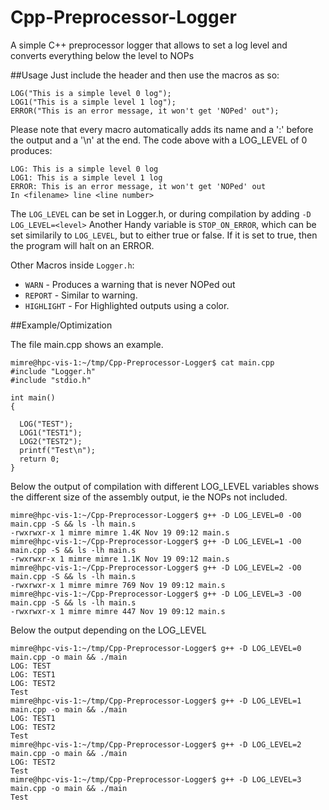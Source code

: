 # Cpp-Preprocessor-Logger
A simple C++ preprocessor logger that allows to set a log level and converts everything below the level to NOPs


##Usage
Just include the header and then use the macros as so:

```
LOG("This is a simple level 0 log");
LOG1("This is a simple level 1 log"); 
ERROR("This is an error message, it won't get 'NOPed' out");
```

Please note that every macro automatically adds its name and a ':' before the output and a '\n' at the end.
The code above with a LOG_LEVEL of 0 produces:

```
LOG: This is a simple level 0 log
LOG1: This is a simple level 1 log
ERROR: This is an error message, it won't get 'NOPed' out
In <filename> line <line number>
```

The `LOG_LEVEL` can be set in Logger.h, or during compilation by adding `-D LOG_LEVEL=<level>`
Another Handy variable is `STOP_ON_ERROR`, which can be set similarily to `LOG_LEVEL`, but to either true or false. If it is set to true, then the program will halt on an ERROR.

Other Macros inside `Logger.h`:

* `WARN` - Produces a warning that is never NOPed out
* `REPORT` - Similar to warning.
* `HIGHLIGHT` - For Highlighted outputs using a color.

##Example/Optimization

The file main.cpp shows an example. 

```
mimre@hpc-vis-1:~/tmp/Cpp-Preprocessor-Logger$ cat main.cpp 
#include "Logger.h"
#include "stdio.h"

int main()
{

  LOG("TEST");
  LOG1("TEST1");
  LOG2("TEST2");
  printf("Test\n");
  return 0;
}
```
Below the output of compilation with different LOG_LEVEL variables shows the different size of the assembly output, ie the NOPs not included.

```
mimre@hpc-vis-1:~/Cpp-Preprocessor-Logger$ g++ -D LOG_LEVEL=0 -O0 main.cpp -S && ls -lh main.s
-rwxrwxr-x 1 mimre mimre 1.4K Nov 19 09:12 main.s
mimre@hpc-vis-1:~/Cpp-Preprocessor-Logger$ g++ -D LOG_LEVEL=1 -O0 main.cpp -S && ls -lh main.s
-rwxrwxr-x 1 mimre mimre 1.1K Nov 19 09:12 main.s
mimre@hpc-vis-1:~/Cpp-Preprocessor-Logger$ g++ -D LOG_LEVEL=2 -O0 main.cpp -S && ls -lh main.s
-rwxrwxr-x 1 mimre mimre 769 Nov 19 09:12 main.s
mimre@hpc-vis-1:~/Cpp-Preprocessor-Logger$ g++ -D LOG_LEVEL=3 -O0 main.cpp -S && ls -lh main.s
-rwxrwxr-x 1 mimre mimre 447 Nov 19 09:12 main.s
```

Below the output depending on the LOG_LEVEL

```
mimre@hpc-vis-1:~/tmp/Cpp-Preprocessor-Logger$ g++ -D LOG_LEVEL=0 main.cpp -o main && ./main
LOG: TEST
LOG: TEST1
LOG: TEST2
Test
mimre@hpc-vis-1:~/tmp/Cpp-Preprocessor-Logger$ g++ -D LOG_LEVEL=1 main.cpp -o main && ./main
LOG: TEST1
LOG: TEST2
Test
mimre@hpc-vis-1:~/tmp/Cpp-Preprocessor-Logger$ g++ -D LOG_LEVEL=2 main.cpp -o main && ./main
LOG: TEST2
Test
mimre@hpc-vis-1:~/tmp/Cpp-Preprocessor-Logger$ g++ -D LOG_LEVEL=3 main.cpp -o main && ./main
Test
```


